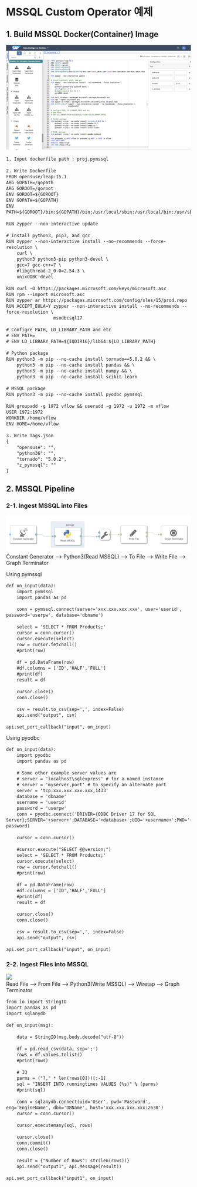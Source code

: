 # MSSQL Custom Operator 예제

## 1. Build MSSQL Docker(Container) Image

![](Images/dockerfile_mssql2.png)<br>

    1. Input dockerfile path : proj.pymssql
    
    2. Write Dockerfile
    FROM opensuse/leap:15.1
    ARG GOPATH=/gopath
    ARG GOROOT=/goroot
    ENV GOROOT=${GOROOT}
    ENV GOPATH=${GOPATH}
    ENV PATH=${GOROOT}/bin:${GOPATH}/bin:/usr/local/sbin:/usr/local/bin:/usr/sbin:/usr/bin:/sbin:/bin

    RUN zypper --non-interactive update

    # Install python3, pip3, and gcc
    RUN zypper --non-interactive install --no-recommends --force-resolution \
        curl \
        python3 python3-pip python3-devel \
        gcc=7 gcc-c++=7 \
        #libgthread-2_0-0=2.54.3 \
        unixODBC-devel

    RUN curl -O https://packages.microsoft.com/keys/microsoft.asc
    RUN rpm --import microsoft.asc
    RUN zypper ar https://packages.microsoft.com/config/sles/15/prod.repo
    RUN ACCEPT_EULA=Y zypper --non-interactive install --no-recommends --force-resolution \
                      msodbcsql17

    # Configre PATH, LD_LIBRARY_PATH and etc
    # ENV PATH=
    # ENV LD_LIBRARY_PATH=${IQDIR16}/lib64:${LD_LIBRARY_PATH}

    # Python package
    RUN python3 -m pip --no-cache install tornado==5.0.2 && \
        python3 -m pip --no-cache install pandas && \
        python3 -m pip --no-cache install numpy && \
        python3 -m pip --no-cache install scikit-learn

    # MSSQL package
    RUN python3 -m pip --no-cache install pyodbc pymssql

    RUN groupadd -g 1972 vflow && useradd -g 1972 -u 1972 -m vflow
    USER 1972:1972
    WORKDIR /home/vflow
    ENV HOME=/home/vflow

    3. Write Tags.json
    {
        "opensuse": "",
        "python36": "",
        "tornado": "5.0.2",
        "z_pymssql": ""
    }

## 2. MSSQL Pipeline
### 2-1. Ingest MSSQL into Files
![](Images/pipeline_readMSSQL1.png)<br>
Constant Generator --> Python3(Read MSSQL) --> To File --> Write File --> Graph Terminator<br>

Using pymssql

    def on_input(data):
        import pymssql
        import pandas as pd

        conn = pymssql.connect(server='xxx.xxx.xxx.xxx', user='userid', password='userpw', database='dbname')

        select = 'SELECT * FROM Products;'
        cursor = conn.cursor()
        cursor.execute(select)
        row = cursor.fetchall()
        #print(row)

        df = pd.DataFrame(row)
        #df.columns = ['ID','HALF','FULL']
        #print(df)
        result = df

        cursor.close()
        conn.close()

        csv = result.to_csv(sep=',', index=False)
        api.send("output", csv)

    api.set_port_callback("input", on_input)


Using pyodbc

    def on_input(data):
        import pyodbc
        import pandas as pd

        # Some other example server values are
        # server = 'localhost\sqlexpress' # for a named instance
        # server = 'myserver,port' # to specify an alternate port
        server = 'tcp:xxx.xxx.xxx.xxx,1433'
        database = 'dbname'
        username = 'userid'
        password = 'userpw'
        conn = pyodbc.connect('DRIVER={ODBC Driver 17 for SQL Server};SERVER='+server+';DATABASE='+database+';UID='+username+';PWD='+ password)

        cursor = conn.cursor()

        #cursor.execute("SELECT @@version;") 
        select = 'SELECT * FROM Products;'
        cursor.execute(select)
        row = cursor.fetchall()
        #print(row)

        df = pd.DataFrame(row)
        #df.columns = ['ID','HALF','FULL']
        #print(df)
        result = df

        cursor.close()
        conn.close()

        csv = result.to_csv(sep=',', index=False)
        api.send("output", csv)

    api.set_port_callback("input", on_input)


### 2-2. Ingest Files into MSSQL
![](Images/pipeline_writeMSSQL1.png)<br>
Read File --> From File --> Python3(Write MSSQL) --> Wiretap --> Graph Terminator

    from io import StringIO
    import pandas as pd
    import sqlanydb

    def on_input(msg):

        data = StringIO(msg.body.decode("utf-8"))

        df = pd.read_csv(data, sep=';')
        rows = df.values.tolist()
        #print(rows)

        # IQ
        parms = ("?," * len(rows[0]))[:-1]
        sql = "INSERT INTO runningtimes VALUES (%s)" % (parms)
        #print(sql)

        conn = sqlanydb.connect(uid='User', pwd='Password', eng='EngineName', dbn='DBName', host='xxx.xxx.xxx.xxx:2638')
        cursor = conn.cursor()

        cursor.executemany(sql, rows)

        cursor.close()
        conn.commit()
        conn.close()

        result = {"Number of Rows": str(len(rows))}
        api.send("output1", api.Message(result))

    api.set_port_callback("input1", on_input)

